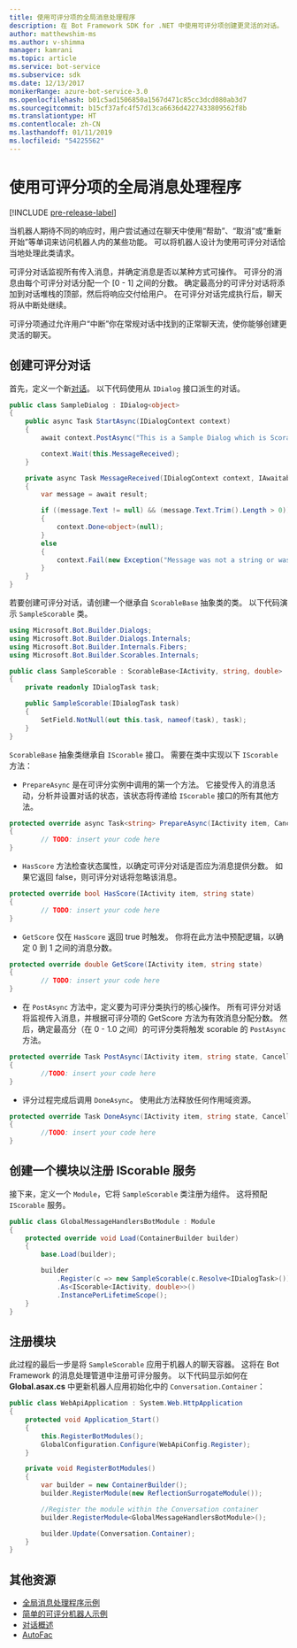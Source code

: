 ```yaml
---
title: 使用可评分项的全局消息处理程序
description: 在 Bot Framework SDK for .NET 中使用可评分项创建更灵活的对话。
author: matthewshim-ms
ms.author: v-shimma
manager: kamrani
ms.topic: article
ms.service: bot-service
ms.subservice: sdk
ms.date: 12/13/2017
monikerRange: azure-bot-service-3.0
ms.openlocfilehash: b01c5ad1506850a1567d471c85cc3dcd080ab3d7
ms.sourcegitcommit: b15cf37afc4f57d13ca6636d4227433809562f8b
ms.translationtype: HT
ms.contentlocale: zh-CN
ms.lasthandoff: 01/11/2019
ms.locfileid: "54225562"
---
```

# <a name="global-message-handlers-using-scorables"></a>使用可评分项的全局消息处理程序

[!INCLUDE [pre-release-label](../includes/pre-release-label-v3.md)]

当机器人期待不同的响应时，用户尝试通过在聊天中使用“帮助”、“取消”或“重新开始”等单词来访问机器人内的某些功能。 可以将机器人设计为使用可评分对话恰当地处理此类请求。

可评分对话监视所有传入消息，并确定消息是否以某种方式可操作。 可评分的消息由每个可评分对话分配一个 [0 - 1] 之间的分数。 确定最高分的可评分对话将添加到对话堆栈的顶部，然后将响应交付给用户。 在可评分对话完成执行后，聊天将从中断处继续。

可评分项通过允许用户“中断”你在常规对话中找到的正常聊天流，使你能够创建更灵活的聊天。

## <a name="create-a-scorable-dialog"></a>创建可评分对话

首先，定义一个新[对话](bot-builder-dotnet-dialogs.md)。 以下代码使用从 `IDialog` 接口派生的对话。

```cs
public class SampleDialog : IDialog<object>
{
    public async Task StartAsync(IDialogContext context)
    {
        await context.PostAsync("This is a Sample Dialog which is Scorable. Reply with anything to return to the prior prior dialog.");

        context.Wait(this.MessageReceived);
    }

    private async Task MessageReceived(IDialogContext context, IAwaitable<IMessageActivity> result)
    {
        var message = await result;

        if ((message.Text != null) && (message.Text.Trim().Length > 0))
        {
            context.Done<object>(null);
        }
        else
        {
            context.Fail(new Exception("Message was not a string or was an empty string."));
        }
    }
}
```
若要创建可评分对话，请创建一个继承自 `ScorableBase` 抽象类的类。 以下代码演示 `SampleScorable` 类。

```cs
using Microsoft.Bot.Builder.Dialogs;
using Microsoft.Bot.Builder.Dialogs.Internals;
using Microsoft.Bot.Builder.Internals.Fibers;
using Microsoft.Bot.Builder.Scorables.Internals;

public class SampleScorable : ScorableBase<IActivity, string, double>
{
    private readonly IDialogTask task;

    public SampleScorable(IDialogTask task)
    {
        SetField.NotNull(out this.task, nameof(task), task);
    }
}
```
`ScorableBase` 抽象类继承自 `IScorable` 接口。 需要在类中实现以下 `IScorable` 方法：

- `PrepareAsync` 是在可评分实例中调用的第一个方法。 它接受传入的消息活动，分析并设置对话的状态，该状态将传递给 `IScorable` 接口的所有其他方法。

```cs
protected override async Task<string> PrepareAsync(IActivity item, CancellationToken token)
{
        // TODO: insert your code here
}
```

- `HasScore` 方法检查状态属性，以确定可评分对话是否应为消息提供分数。 如果它返回 false，则可评分对话将忽略该消息。

```cs
protected override bool HasScore(IActivity item, string state)
{
        // TODO: insert your code here
}
```

- `GetScore` 仅在 `HasScore` 返回 true 时触发。 你将在此方法中预配逻辑，以确定 0 到 1 之间的消息分数。

```cs
protected override double GetScore(IActivity item, string state)
{
        // TODO: insert your code here
}
```
- 在 `PostAsync` 方法中，定义要为可评分类执行的核心操作。 所有可评分对话将监视传入消息，并根据可评分项的 GetScore 方法为有效消息分配分数。 然后，确定最高分（在 0 - 1.0 之间）的可评分类将触发 scorable 的 `PostAsync` 方法。

```cs
protected override Task PostAsync(IActivity item, string state, CancellationToken token)
{
        //TODO: insert your code here
}
```

- 评分过程完成后调用 `DoneAsync`。 使用此方法释放任何作用域资源。

```cs
protected override Task DoneAsync(IActivity item, string state, CancellationToken token)
{
        //TODO: insert your code here
}
```

## <a name="create-a-module-to-register-the-iscorable-service"></a>创建一个模块以注册 IScorable 服务

接下来，定义一个 `Module`，它将 `SampleScorable` 类注册为组件。 这将预配 `IScorable` 服务。

```cs
public class GlobalMessageHandlersBotModule : Module
{
    protected override void Load(ContainerBuilder builder)
    {
        base.Load(builder);

        builder
            .Register(c => new SampleScorable(c.Resolve<IDialogTask>()))
            .As<IScorable<IActivity, double>>()
            .InstancePerLifetimeScope();
    }
}
```
## <a name="register-the-module"></a>注册模块  

此过程的最后一步是将 `SampleScorable` 应用于机器人的聊天容器。 这将在 Bot Framework 的消息处理管道中注册可评分服务。 以下代码显示如何在 **Global.asax.cs** 中更新机器人应用初始化中的 `Conversation.Container`：

```cs
public class WebApiApplication : System.Web.HttpApplication
{
    protected void Application_Start()
    {
        this.RegisterBotModules();
        GlobalConfiguration.Configure(WebApiConfig.Register);
    }

    private void RegisterBotModules()
    {
        var builder = new ContainerBuilder();
        builder.RegisterModule(new ReflectionSurrogateModule());

        //Register the module within the Conversation container
        builder.RegisterModule<GlobalMessageHandlersBotModule>();

        builder.Update(Conversation.Container);
    }
}
```

## <a name="additional-resources"></a>其他资源
* [全局消息处理程序示例](https://github.com/Microsoft/BotBuilder-Samples/tree/master/CSharp/core-GlobalMessageHandlers)
* [简单的可评分机器人示例](https://github.com/Microsoft/BotFramework-Samples/tree/master/blog-samples/CSharp/ScorableBotSample)
* [对话概述](bot-builder-dotnet-dialogs.md)
* [AutoFac](https://autofac.org/)
